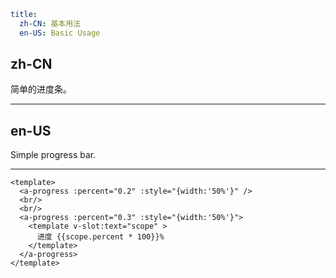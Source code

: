 ```yaml
title:
  zh-CN: 基本用法
  en-US: Basic Usage
```

## zh-CN

简单的进度条。

---

## en-US

Simple progress bar.

---

```vue
<template>
  <a-progress :percent="0.2" :style="{width:'50%'}" />
  <br/>
  <br/>
  <a-progress :percent="0.3" :style="{width:'50%'}">
    <template v-slot:text="scope" >
      进度 {{scope.percent * 100}}%
    </template>
  </a-progress>
</template>
```
